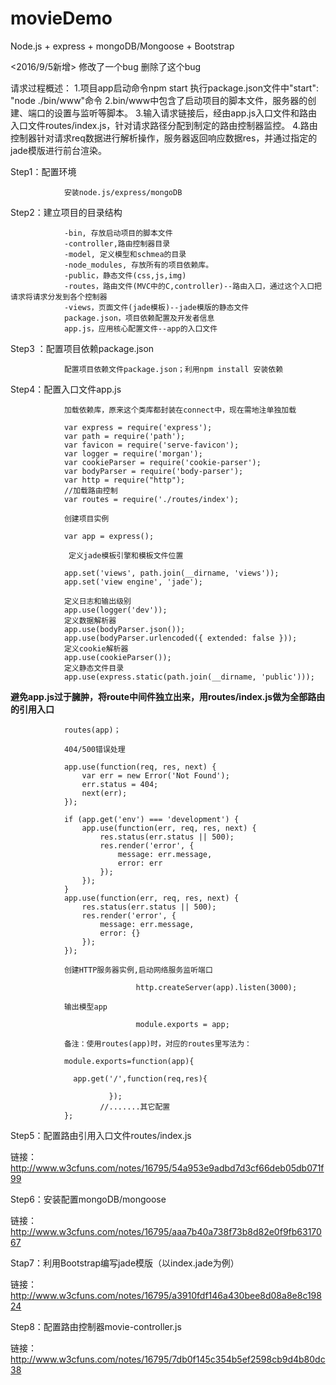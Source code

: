﻿# movieDemo
Node.js + express + mongoDB/Mongoose + Bootstrap

<2016/9/5新增>
修改了一个bug
删除了这个bug


请求过程概述：
    1.项目app启动命令npm start  执行package.json文件中"start": "node ./bin/www"命令
    2.bin/www中包含了启动项目的脚本文件，服务器的创建、端口的设置与监听等脚本。
    3.输入请求链接后，经由app.js入口文件和路由入口文件routes/index.js，针对请求路径分配到制定的路由控制器监控。
    4.路由控制器针对请求req数据进行解析操作，服务器返回响应数据res，并通过指定的jade模版进行前台渲染。

Step1：配置环境

                安装node.js/express/mongoDB

Step2：建立项目的目录结构
                
                -bin, 存放启动项目的脚本文件
                -controller,路由控制器目录
                -model, 定义模型和schmea的目录
                -node_modules, 存放所有的项目依赖库。
                -public，静态文件(css,js,img)
                -routes，路由文件(MVC中的C,controller)--路由入口，通过这个入口把请求将请求分发到各个控制器
                -views，页面文件(jade模板)--jade模版的静态文件
                package.json，项目依赖配置及开发者信息
                app.js，应用核心配置文件--app的入口文件
        
Step3 ：配置项目依赖package.json

                配置项目依赖文件package.json；利用npm install 安装依赖
        
Step4：配置入口文件app.js

                加载依赖库，原来这个类库都封装在connect中，现在需地注单独加载

                var express = require('express');
                var path = require('path');
                var favicon = require('serve-favicon');
                var logger = require('morgan');
                var cookieParser = require('cookie-parser');
                var bodyParser = require('body-parser');
                var http = require("http");
                //加载路由控制
                var routes = require('./routes/index');

                创建项目实例
                 
                var app = express();
                
                 定义jade模板引擎和模板文件位置
                 
                app.set('views', path.join(__dirname, 'views'));
                app.set('view engine', 'jade');
                
                定义日志和输出级别
                app.use(logger('dev'));
                定义数据解析器
                app.use(bodyParser.json());
                app.use(bodyParser.urlencoded({ extended: false }));
                定义cookie解析器
                app.use(cookieParser());
                定义静态文件目录
                app.use(express.static(path.join(__dirname, 'public')));

****避免app.js过于臃肿，将route中间件独立出来，用routes/index.js做为全部路由的引用入口****
                
                routes(app)；

                404/500错误处理
                
                app.use(function(req, res, next) {
                    var err = new Error('Not Found');
                    err.status = 404;
                    next(err);
                });

                if (app.get('env') === 'development') {
                    app.use(function(err, req, res, next) {
                        res.status(err.status || 500);
                        res.render('error', {
                            message: err.message,
                            error: err
                        });
                    });
                }
                app.use(function(err, req, res, next) {
                    res.status(err.status || 500);
                    res.render('error', {
                        message: err.message,
                        error: {}
                    });
                });

                创建HTTP服务器实例,启动网络服务监听端口
                
                                http.createServer(app).listen(3000);
                
                输出模型app
                
                                module.exports = app;
                                
                备注：使用routes(app)时，对应的routes里写法为：

                module.exports=function(app){
                
                  app.get('/',function(req,res){
                    
                          });
                        //.......其它配置
                };

Step5：配置路由引用入口文件routes/index.js

链接：http://www.w3cfuns.com/notes/16795/54a953e9adbd7d3cf66deb05db071f99

Step6：安装配置mongoDB/mongoose

链接：http://www.w3cfuns.com/notes/16795/aaa7b40a738f73b8d82e0f9fb6317067

Stap7：利用Bootstrap编写jade模版（以index.jade为例）

链接：http://www.w3cfuns.com/notes/16795/a3910fdf146a430bee8d08a8e8c19824

Step8：配置路由控制器movie-controller.js

链接：http://www.w3cfuns.com/notes/16795/7db0f145c354b5ef2598cb9d4b80dc38
